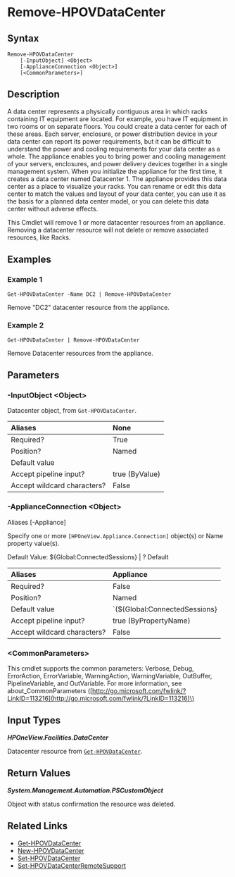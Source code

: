 ﻿---
description: Remove a datacenter resource.
---

# Remove-HPOVDataCenter

## Syntax

```text
Remove-HPOVDataCenter
    [-InputObject] <Object>
    [-ApplianceConnection <Object>]
    [<CommonParameters>]
```

## Description

A data center represents a physically contiguous area in which racks containing IT equipment are located.
For example, you have IT equipment in two rooms or on separate floors. You could create a data center for each of these areas.
Each server, enclosure, or power distribution device in your data center can report its power requirements, but it can be difficult to understand the power and cooling requirements for your data center as a whole. The appliance enables you to bring power and cooling management of your servers, enclosures, and power delivery devices together in a single management system.
When you initialize the appliance for the first time, it creates a data center named Datacenter 1. The appliance provides this data center as a place to visualize your racks. You can rename or edit this data center to match the values and layout of your data center, you can use it as the basis for a planned data center model, or you can delete this data center without adverse effects.

This Cmdlet will remove 1 or more datacenter resources from an appliance.  Removing a datacenter resource will not delete or remove associated resources, like Racks.

## Examples

###  Example 1 

```text
Get-HPOVDataCenter -Name DC2 | Remove-HPOVDataCenter
```

Remove "DC2" datacenter resource from the appliance.

###  Example 2 

```text
Get-HPOVDataCenter | Remove-HPOVDataCenter
```

Remove Datacenter resources from the appliance.

## Parameters

### -InputObject &lt;Object&gt;

Datacenter object, from `Get-HPOVDataCenter`.

| Aliases | None |
| :--- | :--- |
| Required? | True |
| Position? | Named |
| Default value |  |
| Accept pipeline input? | true (ByValue) |
| Accept wildcard characters? | False |

### -ApplianceConnection &lt;Object&gt;

Aliases [-Appliance]

Specify one or more `[HPOneView.Appliance.Connection]` object(s) or Name property value(s).

Default Value: ${Global:ConnectedSessions} | ? Default

| Aliases | Appliance |
| :--- | :--- |
| Required? | False |
| Position? | Named |
| Default value | `(${Global:ConnectedSessions} | ? Default)` |
| Accept pipeline input? | true (ByPropertyName) |
| Accept wildcard characters? | False |

### &lt;CommonParameters&gt;

This cmdlet supports the common parameters: Verbose, Debug, ErrorAction, ErrorVariable, WarningAction, WarningVariable, OutBuffer, PipelineVariable, and OutVariable. For more information, see about\_CommonParameters \([http://go.microsoft.com/fwlink/?LinkID=113216](http://go.microsoft.com/fwlink/?LinkID=113216)\)

## Input Types

_**HPOneView.Facilities.DataCenter**_

Datacenter resource from [`Get-HPOVDataCenter`](get-hpovdatacenter.md).


## Return Values

_**System.Management.Automation.PSCustomObject**_

Object with status confirmation the resource was deleted.


## Related Links

* [Get-HPOVDataCenter](get-hpovdatacenter.md)
* [New-HPOVDataCenter](new-hpovdatacenter.md)
* [Set-HPOVDataCenter](set-hpovdatacenter.md)
* [Set-HPOVDataCenterRemoteSupport](../appliance/set-hpovdatacenterremotesupport.md)
